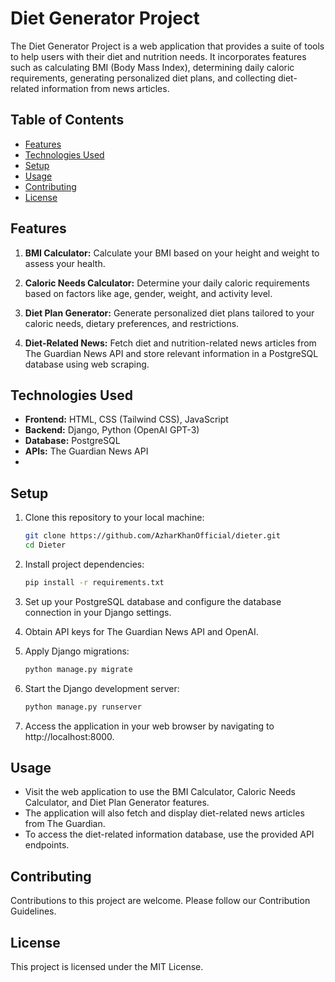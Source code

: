 # Diet Generator Project

The Diet Generator Project is a web application that provides a suite of tools to help users with their diet and nutrition needs. It incorporates features such as calculating BMI (Body Mass Index), determining daily caloric requirements, generating personalized diet plans, and collecting diet-related information from news articles.

## Table of Contents

- [Features](#features)
- [Technologies Used](#technologies-used)
- [Setup](#setup)
- [Usage](#usage)
- [Contributing](#contributing)
- [License](#license)

## Features

1. **BMI Calculator:** Calculate your BMI based on your height and weight to assess your health.

2. **Caloric Needs Calculator:** Determine your daily caloric requirements based on factors like age, gender, weight, and activity level.

3. **Diet Plan Generator:** Generate personalized diet plans tailored to your caloric needs, dietary preferences, and restrictions.

4. **Diet-Related News:** Fetch diet and nutrition-related news articles from The Guardian News API and store relevant information in a PostgreSQL database using web scraping.

## Technologies Used

- **Frontend:** HTML, CSS (Tailwind CSS), JavaScript
- **Backend:** Django, Python (OpenAI GPT-3)
- **Database:** PostgreSQL
- **APIs:** The Guardian News API
- 

## Setup

1. Clone this repository to your local machine:

   ```bash
   git clone https://github.com/AzharKhanOfficial/dieter.git
   cd Dieter

2. Install project dependencies:
   ```bash
   pip install -r requirements.txt
3. Set up your PostgreSQL database and configure the database connection in your Django settings.
4. Obtain API keys for The Guardian News API and OpenAI.
5. Apply Django migrations:
    ```bash
   python manage.py migrate
6. Start the Django development server:
   ```bash
   python manage.py runserver
7. Access the application in your web browser by navigating to http://localhost:8000.

## Usage
- Visit the web application to use the BMI Calculator, Caloric Needs Calculator, and Diet Plan Generator features.
- The application will also fetch and display diet-related news articles from The Guardian.
- To access the diet-related information database, use the provided API endpoints.

## Contributing
Contributions to this project are welcome. Please follow our Contribution Guidelines.

## License
This project is licensed under the MIT License.


   
